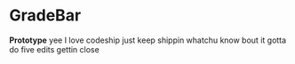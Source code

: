 # GradeBar
<b>Prototype</b>
yee I love codeship
just keep shippin whatchu know bout it
gotta do five edits gettin close
